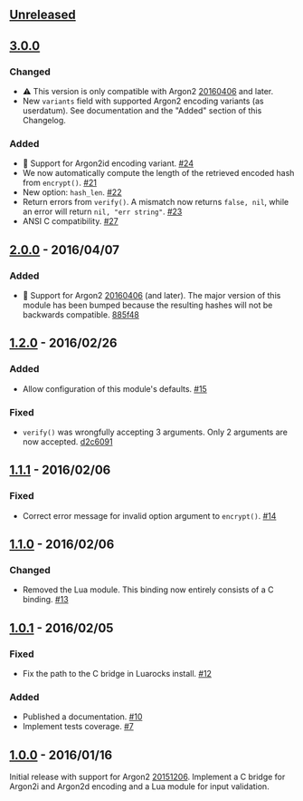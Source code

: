 ## [Unreleased][unreleased]

## [3.0.0]

### Changed

- :warning: This version is only compatible with Argon2
  [20160406](https://github.com/P-H-C/phc-winner-argon2/releases/tag/20160406)
  and later.
- New `variants` field with supported Argon2 encoding variants (as userdatum).
  See documentation and the "Added" section of this Changelog.

### Added

- :stars: Support for Argon2id encoding variant.
  [#24](https://github.com/thibaultcha/lua-argon2/pull/24)
- We now automatically compute the length of the retrieved encoded hash from
  `encrypt()`. [#21](https://github.com/thibaultcha/lua-argon2/pull/21)
- New option: `hash_len`.
  [#22](https://github.com/thibaultcha/lua-argon2/pull/22)
- Return errors from `verify()`. A mismatch now returns `false, nil`, while an
  error will return `nil, "err string"`.
  [#23](https://github.com/thibaultcha/lua-argon2/pull/23)
- ANSI C compatibility.
  [#27](https://github.com/thibaultcha/lua-argon2/pull/27)

## [2.0.0] - 2016/04/07

### Added

- :stars: Support for Argon2
  [20160406](https://github.com/P-H-C/phc-winner-argon2/releases/tag/20160406)
  (and later). The major version of this module has been bumped because the
  resulting hashes will not be backwards compatible.
  [885f48](https://github.com/thibaultcha/lua-argon2/commit/885f488257dfcaa0acaa47da7b6fa709f2840bc7)

## [1.2.0] - 2016/02/26

### Added

- Allow configuration of this module's defaults.
  [#15](https://github.com/thibaultcha/lua-argon2/pull/15)

### Fixed

- `verify()` was wrongfully accepting 3 arguments. Only 2 arguments are now
  accepted. [d2c6091](https://github.com/thibaultcha/lua-argon2/commit/d2c60918797896437b35986dc3e9366327a74418)

## [1.1.1] - 2016/02/06

### Fixed

- Correct error message for invalid option argument to `encrypt()`.
  [#14](https://github.com/thibaultcha/lua-argon2/pull/14)

## [1.1.0] - 2016/02/06

### Changed

- Removed the Lua module. This binding now entirely consists of a C binding.
  [#13](https://github.com/thibaultcha/lua-argon2/pull/13)

## [1.0.1] - 2016/02/05

### Fixed

- Fix the path to the C bridge in Luarocks install.
  [#12](https://github.com/thibaultcha/lua-argon2/pull/12)

### Added

- Published a documentation.
  [#10](https://github.com/thibaultcha/lua-argon2/pull/10)
- Implement tests coverage.
  [#7](https://github.com/thibaultcha/lua-argon2/pull/7)

## [1.0.0] - 2016/01/16

Initial release with support for Argon2
[20151206](https://github.com/P-H-C/phc-winner-argon2/releases/tag/20151206).
Implement a C bridge for Argon2i and Argon2d encoding and a
Lua module for input validation.

[unreleased]: https://github.com/thibaultcha/lua-argon2/compare/3.0.0...master
[3.0.0]: https://github.com/thibaultcha/lua-argon2/compare/2.0.0...3.0.0
[2.0.0]: https://github.com/thibaultcha/lua-argon2/compare/1.2.0...2.0.0
[1.2.0]: https://github.com/thibaultcha/lua-argon2/compare/1.1.1...1.2.0
[1.1.1]: https://github.com/thibaultcha/lua-argon2/compare/1.1.0...1.1.1
[1.1.0]: https://github.com/thibaultcha/lua-argon2/compare/1.0.1...1.1.0
[1.0.1]: https://github.com/thibaultcha/lua-argon2/compare/1.0.0...1.0.1
[1.0.0]: https://github.com/thibaultcha/lua-argon2/compare/400523adde75084200095373e413c8563beb2a04...1.0.0
